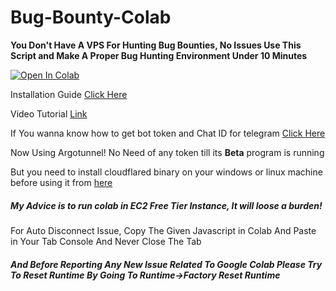 # Bug-Bounty-Colab

**You Don't Have A VPS For Hunting Bug Bounties, No Issues Use This Script and Make A Proper Bug Hunting Environment Under 10 Minutes**
<br>

[![Open In Colab](https://colab.research.google.com/assets/colab-badge.svg)](https://colab.research.google.com/github/hackingguy/Bug-Hunting-Colab/)

Installation Guide [Click Here](https://medium.com/@akashchhabra710/bug-hunting-colab-41a8acb1d04)

Video Tutorial [Link](https://www.youtube.com/watch?v=4MIfThgA1Ls)

If You wanna know how to get bot token and Chat ID for telegram [Click Here](http://bit.ly/colab-bugs)

Now Using Argotunnel! No Need of any token till its **Beta** program is running

But you need to install cloudflared binary on your windows or linux machine before using it from [here](https://developers.cloudflare.com/argo-tunnel/downloads)

##### My Advice is to run colab in EC2 Free Tier Instance, It will loose a burden!
For Auto Disconnect Issue, Copy The Given Javascript in Colab And Paste in Your Tab Console And Never Close The Tab

##### And Before Reporting Any New Issue Related To Google Colab Please Try To Reset Runtime By Going To Runtime->Factory Reset Runtime
